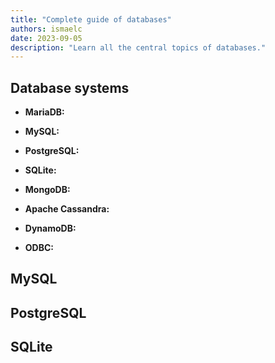 ```yaml
---
title: "Complete guide of databases"
authors: ismaelc
date: 2023-09-05
description: "Learn all the central topics of databases."
---
```


## Database systems

- **MariaDB:**
- **MySQL:**
- **PostgreSQL:**
- **SQLite:**
- **MongoDB:**
- **Apache Cassandra:**
- **DynamoDB:**

- **ODBC:**

## MySQL

## PostgreSQL

## SQLite


